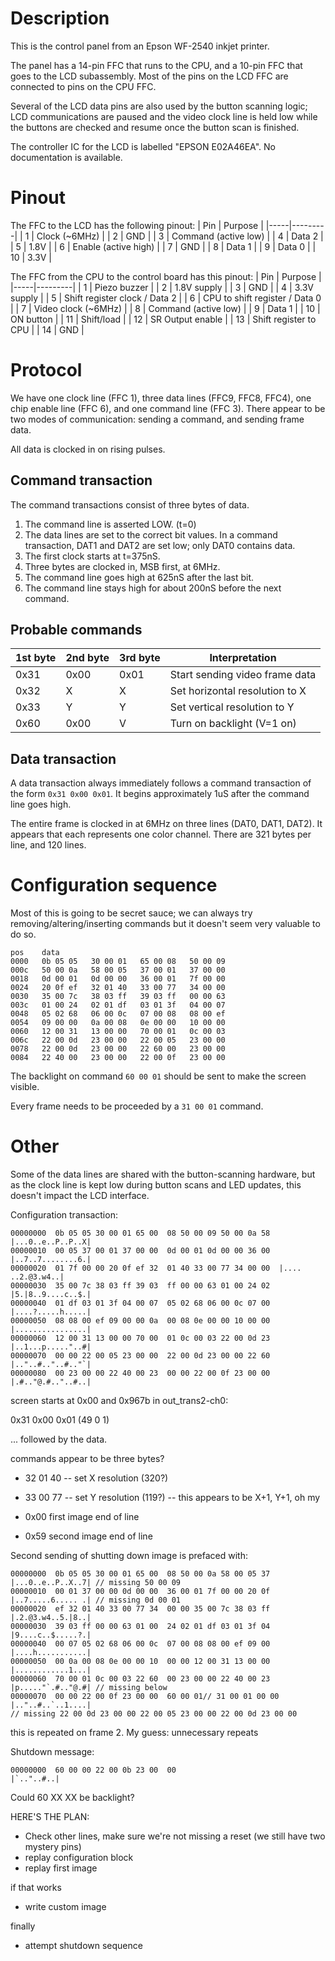 Description
===========

This is the control panel from an Epson WF-2540 inkjet printer.

The panel has a 14-pin FFC that runs to the CPU, and a 10-pin FFC that goes to the LCD
subassembly. Most of the pins on the LCD FFC are connected to pins on the CPU FFC.

Several of the LCD data pins are also used by the button scanning logic; LCD communications
are paused and the video clock line is held low while the buttons are checked and resume once
the button scan is finished.

The controller IC for the LCD is labelled "EPSON E02A46EA". No documentation is available.

Pinout
======

The FFC to the LCD has the following pinout:
| Pin | Purpose |
|-----|---------|
| 1   | Clock (~6MHz) | 
| 2   | GND |
| 3   | Command (active low) | 
| 4   | Data 2 | 
| 5   | 1.8V |
| 6   | Enable (active high) | 
| 7   | GND |
| 8   | Data 1 | 
| 9   | Data 0 | 
| 10  | 3.3V |

The FFC from the CPU to the control board has this pinout:
| Pin | Purpose |
|-----|---------|
| 1   | Piezo buzzer |
| 2   | 1.8V supply |
| 3   | GND |
| 4   | 3.3V supply |
| 5   | Shift register clock / Data 2 |
| 6   | CPU to shift register / Data 0 | 
| 7   | Video clock (~6MHz) |
| 8   | Command (active low) |
| 9   | Data 1 |
| 10  | ON button |
| 11  | Shift/load |
| 12  | SR Output enable |
| 13  | Shift register to CPU |
| 14  | GND |


Protocol
========

We have one clock line (FFC 1), three data lines (FFC9, FFC8, FFC4), one chip
enable line (FFC 6), and one command line (FFC 3). There appear to be two modes
of communication: sending a command, and sending frame data.

All data is clocked in on rising pulses.

Command transaction
-------------------
The command transactions consist of three bytes of data. 
1. The command line is asserted LOW. (t=0)
2. The data lines are set to the correct bit values. In a command transaction,
   DAT1 and DAT2 are set low; only DAT0 contains data.
3. The first clock starts at t=375nS.
4. Three bytes are clocked in, MSB first, at 6MHz.
5. The command line goes high at 625nS after the last bit.
6. The command line stays high for about 200nS before the next command.

Probable commands
-----------------

| 1st byte | 2nd byte | 3rd byte | Interpretation |
|----------|----------|----------|----------------|
| 0x31     | 0x00     | 0x01     | Start sending video frame data |
| 0x32     | X        | X        | Set horizontal resolution to X |
| 0x33     | Y        | Y        | Set vertical resolution to Y |
| 0x60     | 0x00     | V        | Turn on backlight (V=1 on) | 


Data transaction
----------------
A data transaction always immediately follows a command transaction of the form `0x31 0x00 0x01`.
It begins approximately 1uS after the command line goes high.

The entire frame is clocked in at 6MHz on three lines (DAT0, DAT1, DAT2). It appears that 
each represents one color channel. There are 321 bytes per line, and 120 lines.

Configuration sequence
======================

Most of this is going to be secret sauce; we can always try removing/altering/inserting commands
but it doesn't seem very valuable to do so.

```
pos    data
0000   0b 05 05   30 00 01   65 00 08   50 00 09 
000c   50 00 0a   58 00 05   37 00 01   37 00 00
0018   0d 00 01   0d 00 00   36 00 01   7f 00 00
0024   20 0f ef   32 01 40   33 00 77   34 00 00
0030   35 00 7c   38 03 ff   39 03 ff   00 00 63
003c   01 00 24   02 01 df   03 01 3f   04 00 07
0048   05 02 68   06 00 0c   07 00 08   08 00 ef
0054   09 00 00   0a 00 08   0e 00 00   10 00 00
0060   12 00 31   13 00 00   70 00 01   0c 00 03
006c   22 00 0d   23 00 00   22 00 05   23 00 00
0078   22 00 0d   23 00 00   22 60 00   23 00 00
0084   22 40 00   23 00 00   22 00 0f   23 00 00
```

The backlight on command `60 00 01` should be sent to make the screen visible.

Every frame needs to be proceeded by a `31 00 01` command.


Other
=====

Some of the data lines are shared with the button-scanning hardware, but as the clock line is kept
low during button scans and LED updates, this doesn't impact the LCD interface.

Configuration transaction:
```
00000000  0b 05 05 30 00 01 65 00  08 50 00 09 50 00 0a 58  |...0..e..P..P..X|
00000010  00 05 37 00 01 37 00 00  0d 00 01 0d 00 00 36 00  |..7..7........6.|
00000020  01 7f 00 00 20 0f ef 32  01 40 33 00 77 34 00 00  |.... ..2.@3.w4..|
00000030  35 00 7c 38 03 ff 39 03  ff 00 00 63 01 00 24 02  |5.|8..9....c..$.|
00000040  01 df 03 01 3f 04 00 07  05 02 68 06 00 0c 07 00  |....?.....h.....|
00000050  08 08 00 ef 09 00 00 0a  00 08 0e 00 00 10 00 00  |................|
00000060  12 00 31 13 00 00 70 00  01 0c 00 03 22 00 0d 23  |..1...p....."..#|
00000070  00 00 22 00 05 23 00 00  22 00 0d 23 00 00 22 60  |.."..#.."..#.."`|
00000080  00 23 00 00 22 40 00 23  00 00 22 00 0f 23 00 00  |.#.."@.#.."..#..|
```
screen starts at 0x00 and 0x967b in out_trans2-ch0:

0x31 0x00 0x01 (49 0 1)

... followed by the data.

commands appear to be three bytes?
* 32 01 40 -- set X resolution (320?)
* 33 00 77 -- set Y resolution (119?) -- this appears to be X+1, Y+1, oh my

* 0x00 first image end of line
* 0x59 second image end of line

Second sending of shutting down image is prefaced with:
```
00000000  0b 05 05 30 00 01 65 00  08 50 00 0a 58 00 05 37  |...0..e..P..X..7| // missing 50 00 09
00000010  00 01 37 00 00 0d 00 00  36 00 01 7f 00 00 20 0f  |..7.....6..... .| // missing 0d 00 01
00000020  ef 32 01 40 33 00 77 34  00 00 35 00 7c 38 03 ff  |.2.@3.w4..5.|8..|
00000030  39 03 ff 00 00 63 01 00  24 02 01 df 03 01 3f 04  |9....c..$.....?.|
00000040  00 07 05 02 68 06 00 0c  07 00 08 08 00 ef 09 00  |....h...........|
00000050  00 0a 00 08 0e 00 00 10  00 00 12 00 31 13 00 00  |............1...|
00000060  70 00 01 0c 00 03 22 60  00 23 00 00 22 40 00 23  |p....."`.#.."@.#| // missing below
00000070  00 00 22 00 0f 23 00 00  60 00 01// 31 00 01 00 00  |.."..#..`..1....|
// missing 22 00 0d 23 00 00 22 00 05 23 00 00 22 00 0d 23 00 00
```

this is repeated on frame 2. My guess: unnecessary repeats

Shutdown message:
```
00000000  60 00 00 22 00 0b 23 00  00                       |`.."..#..|
```

Could 60 XX XX be backlight?


HERE'S THE PLAN:
* Check other lines, make sure we're not missing a reset (we still have two mystery pins)
* replay configuration block
* replay first image

if that works

* write custom image

finally

* attempt shutdown sequence
